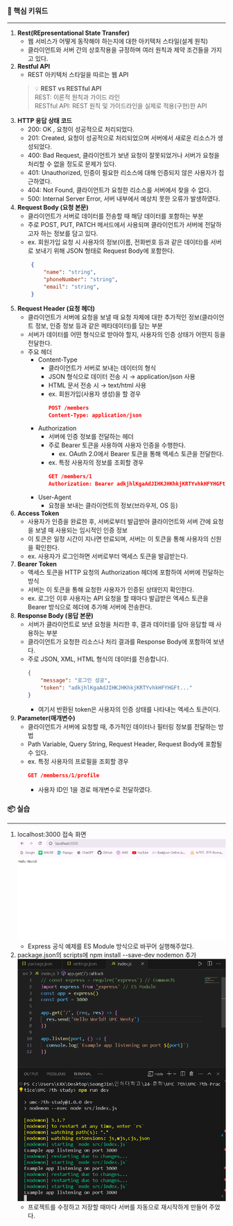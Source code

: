 ### 🎯 핵심 키워드
---
1. **Rest(REpresentational State Transfer)**
    - 웹 서비스가 어떻게 동작해야 하는지에 대한 아키텍처 스타일(설계 원칙)
    - 클라이언트와 서버 간의 상호작용을 규정하며 여러 원칙과 제약 조건들을 가지고 있다.
2. **Restful API**
    - REST 아키텍처 스타일을 따르는 웹 API
    > 💡 **REST vs RESTful API**<br/>
    > REST: 이론적 원칙과 가이드 라인<br/>
    RESTful API: REST 원칙 및 가이드라인을 실제로 적용(구현)한 API
3. **HTTP 응답 상태 코드**
    - 200: OK , 요청이 성공적으로 처리되었다.
    - 201: Created, 요청이 성공적으로 처리되었으며 서버에서 새로운 리소스가 생성되었다.
    - 400: Bad Request, 클라이언트가 보낸 요청이 잘못되었거나 서버가 요청을 처리할 수 없을 정도로 문제가 있다.
    - 401: Unauthorized, 인증이 필요한 리소스에 대해 인증되지 않은 사용자가 접근하였다.
    - 404: Not Found, 클라이언트가 요청한 리소스를 서버에서 찾을 수 없다.
    - 500: Internal Server Error, 서버 내부에서 예상치 못한 오류가 발생하였다.
4. **Request Body (요청 본문)**
    - 클라이언트가 서버로 데이터를 전송할 때 해당 데이터를 포함하는 부분
    - 주로 POST, PUT, PATCH 메서드에서 사용되며 클라이언트가 서버에 전달하고자 하는 정보를 담고 있다.
    - ex. 회원가입 요청 시 사용자의 정보(이름, 전화번호 등과 같은 데이터)를 서버로 보내기 위해 JSON 형태로 Request Body에 포함한다.
        ```json
         {
        	 "name": "string",
        	 "phoneNumber": "string",
        	 "email": "string",
         }
        ```
5. **Request Header (요청 헤더)**
    - 클라이언트가 서버에 요청을 보낼 때 요청 자체에 대한 추가적인 정보(클라이언트 정보, 인증 정보 등과 같은 메타데이터)를 담는 부분
    - 서버가 데이터를 어떤 형식으로 받아야 할지, 사용자의 인증 상태가 어떤지 등을 전달한다.
    - 주요 헤더
        - Content-Type
            - 클라이언트가 서버로 보내는 데이터의 형식
            - JSON 형식으로 데이터 전송 시 → application/json 사용
            - HTML 문서 전송 시 → text/html 사용
            - ex. 회원가입(사용자 생성)을 할 경우
                ```json
                POST /members
                Content-Type: application/json
                ```
        - Authorization
            - 서버에 인증 정보를 전달하는 헤더
            - 주로 Bearer 토큰을 사용하여 사용자 인증을 수행한다.
                - ex. OAuth 2.0에서 Bearer 토큰을 통해 엑세스 토큰을 전달한다.
            - ex. 특정 사용자의 정보를 조회할 경우
                ```json
                GET /members/1
                Authorization: Bearer adkjhlKgaAdJIHKJHKhkjKRTYvhkHFYHGFt...
                ```
        - User-Agent
            - 요청을 보내는 클라이언트의 정보(브라우저, OS 등)
6. **Access Token**
    - 사용자가 인증을 완료한 후, 서버로부터 발급받아 클라이언트와 서버 간에 요청을 보낼 때 사용되는 임시적인 인증 정보
    - 이 토큰은 일정 시간이 지나면 만료되며, 서버는 이 토큰을 통해 사용자의 신원을 확인한다.
    - ex. 사용자가 로그인하면 서버로부터 액세스 토큰을 발급받는다.
7. **Bearer Token** 
    - 액세스 토큰을 HTTP 요청의 Authorization 헤더에 포함하여 서버에 전달하는 방식
    - 서버는 이 토큰을 통해 요청한 사용자가 인증된 상태인지 확인한다.
    - ex. 로그인 이후 사용자는 API 요청을 할 때마다 발급받은 엑세스 토큰을 Bearer 방식으로 헤더에 추가해 서버에 전송한다.
8. **Response Body (응답 본문)**
    - 서버가 클라이언트로 보낸 요청을 처리한 후, 결과 데이터를 담아 응답할 때 사용하는 부분
    - 클라이언트가 요청한 리소스나 처리 결과를 Response Body에 포함하여 보낸다.
    - 주로 JSON, XML, HTML 형식의 데이터를 전송합니다.
        ```json
        {
        	"message": "로그인 성공",
        	"token": "adkjhlKgaAdJIHKJHKhkjKRTYvhkHFYHGFt..."
        }
        ```
        - 여기서 반환된 token은 사용자의 인증 상태를 나타내는 엑세스 토큰이다.
9. **Parameter(매개변수)**
    - 클라이언트가 서버에 요청할 때, 추가적인 데이터나 필터링 정보를 전달하는 방법
    - Path Variable,  Query String, Request Header, Request Body에 포함될 수 있다.
    - ex. 특정 사용자의 프로필을 조회할 경우
        ```json
        GET /memberss/1/profile
        ```
        - 사용자 ID인 1을 경로 매개변수로 전달하였다.

### 📦 실습
---
1. localhost:3000 접속 화면
    ![images/실습1-hello-world.png](images/실습1-hello-world.png)
    - Express 공식 예제를 ES Module 방식으로 바꾸어 실행해주었다.
1. package.json의 scripts에 npm install --save-dev nodemon 추가
    ![images/실습2-nodemon.png](images/실습2-nodemon.png)
    - 프로젝트를 수정하고 저장할 때마다 서버를 자동으로 재시작하게 만들어 주었다.